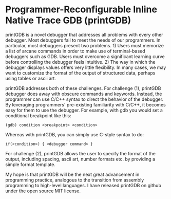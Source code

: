 # Programmer-Reconfigurable Inline Native Trace GDB (printGDB)

printGDB is a novel debugger that addresses all problems with every other debugger. Most debuggers fail to meet the needs of our programmers. In particular, most debuggers present two problems. 1) Users must memorize a list of arcane commands in order to make use of terminal-based debuggers such as GDB. Users must overcome a significant learning curve before controlling the debugger feels intuitive. 2) The way in which the debugger displays values offers very little flexibility. In many cases, we may want to customize the format of the output of structured data, perhaps using tables or ascii art.

printGDB addresses both of these challenges. For challenge (1), printGDB debugger does away with obscure commands and keywords. Instead, the programmer can use C/C++ syntax to direct the behavior of the debugger. By leveraging programmers' pre-existing familiarity with C/C++, it becomes easy for them to use the debugger. For example, with gdb you would set a conditional breakpoint like this:
```
(gdb) condition <breakpoint> <condition>
```
Whereas with printGDB, you can simply use C-style syntax to do:
```
if(<condition>) { <debugger command> }
```
For challenge (2), printGDB allows the user to specify the format of the output, including spacing, ascii art, number formats etc. by providing a simple format template.

My hope is that printGDB will be the next great advancement in programming practice, analogous to the transition from assembly programming to high-level languages. I have released printGDB on github under the open source MIT license.
